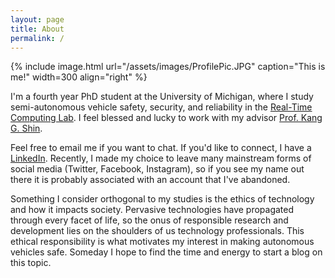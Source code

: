 ```yaml
---
layout: page
title: About
permalink: /
---
```


{% include image.html url="/assets/images/ProfilePic.JPG" caption="This is me!" width=300 align="right" %}

I'm a fourth year PhD student at the University of Michigan, where I study semi-autonomous vehicle
safety, security, and reliability in the <a href="https://rtcl.eecs.umich.edu/rtclweb/">Real-Time Computing Lab</a>.
I feel blessed and lucky to work with my advisor <a href="https://web.eecs.umich.edu/~kgshin/">Prof. Kang G. Shin</a>.

Feel free to email me if you want to chat. If you'd like to connect, I have a <a href="">LinkedIn</a>.
Recently, I made my choice to leave many mainstream forms of social media (Twitter, Facebook, Instagram),
so if you see my name out there it is probably associated with an account that I've abandoned.

Something I consider orthogonal to my studies is the ethics of technology and how it impacts society.
Pervasive technologies have propagated through every facet of life, so the onus of responsible research
and development lies on the shoulders of us technology professionals. This ethical responsibility is what
motivates my interest in making autonomous vehicles safe. Someday I hope to find the time and energy to
start a blog on this topic.
